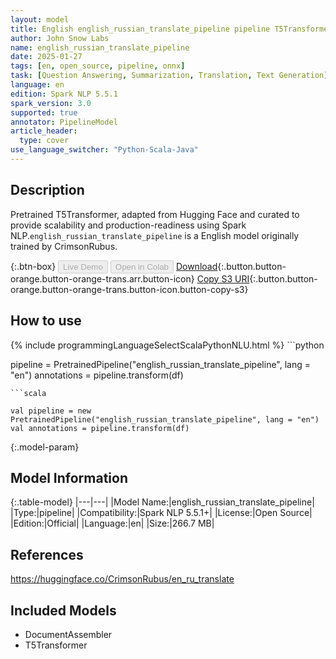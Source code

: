 ```yaml
---
layout: model
title: English english_russian_translate_pipeline pipeline T5Transformer from CrimsonRubus
author: John Snow Labs
name: english_russian_translate_pipeline
date: 2025-01-27
tags: [en, open_source, pipeline, onnx]
task: [Question Answering, Summarization, Translation, Text Generation]
language: en
edition: Spark NLP 5.5.1
spark_version: 3.0
supported: true
annotator: PipelineModel
article_header:
  type: cover
use_language_switcher: "Python-Scala-Java"
---
```


## Description

Pretrained T5Transformer, adapted from Hugging Face and curated to provide scalability and production-readiness using Spark NLP.`english_russian_translate_pipeline` is a English model originally trained by CrimsonRubus.

{:.btn-box}
<button class="button button-orange" disabled>Live Demo</button>
<button class="button button-orange" disabled>Open in Colab</button>
[Download](https://s3.amazonaws.com/auxdata.johnsnowlabs.com/public/models/english_russian_translate_pipeline_en_5.5.1_3.0_1737977779347.zip){:.button.button-orange.button-orange-trans.arr.button-icon}
[Copy S3 URI](s3://auxdata.johnsnowlabs.com/public/models/english_russian_translate_pipeline_en_5.5.1_3.0_1737977779347.zip){:.button.button-orange.button-orange-trans.button-icon.button-copy-s3}

## How to use



<div class="tabs-box" markdown="1">
{% include programmingLanguageSelectScalaPythonNLU.html %}
```python

pipeline = PretrainedPipeline("english_russian_translate_pipeline", lang = "en")
annotations =  pipeline.transform(df)   

```
```scala

val pipeline = new PretrainedPipeline("english_russian_translate_pipeline", lang = "en")
val annotations = pipeline.transform(df)

```
</div>

{:.model-param}
## Model Information

{:.table-model}
|---|---|
|Model Name:|english_russian_translate_pipeline|
|Type:|pipeline|
|Compatibility:|Spark NLP 5.5.1+|
|License:|Open Source|
|Edition:|Official|
|Language:|en|
|Size:|266.7 MB|

## References

https://huggingface.co/CrimsonRubus/en_ru_translate

## Included Models

- DocumentAssembler
- T5Transformer